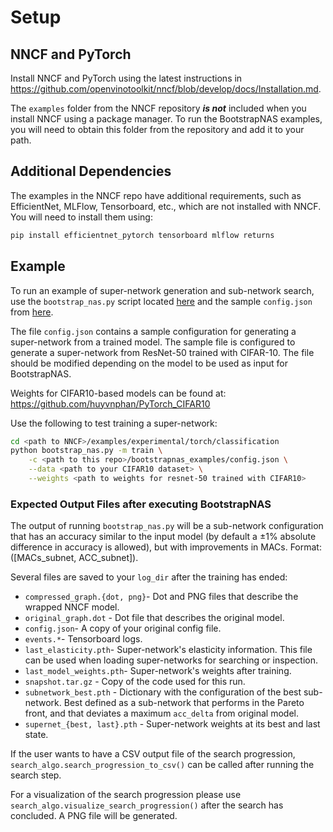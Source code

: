 # Setup

## NNCF and PyTorch

Install NNCF and PyTorch using the latest instructions in https://github.com/openvinotoolkit/nncf/blob/develop/docs/Installation.md.

The ```examples``` folder from the NNCF repository ***is not*** included when you install NNCF using a package manager. To run the BootstrapNAS examples, you will need to obtain this folder from the repository and add it to your path.

## Additional Dependencies

The examples in the NNCF repo have additional requirements, such as EfficientNet, MLFlow, Tensorboard, etc., which are not installed with NNCF. You will need to install them using:

```bash
pip install efficientnet_pytorch tensorboard mlflow returns
```

## Example

To run an example of super-network generation and sub-network search, use the ```bootstrap_nas.py``` script located [here](https://github.com/openvinotoolkit/nncf/blob/develop/examples/experimental/torch/classification/bootstrap_nas.py) and the sample ```config.json``` from [here](https://github.com/jpablomch/bootstrapnas/blob/main/bootstrapnas_examples/config.json).

The file ```config.json``` contains a sample configuration for generating a super-network from a trained model. The sample file is configured to generate a super-network from ResNet-50 trained with CIFAR-10. The file should be modified depending on the model to be used as input for BootstrapNAS.

Weights for CIFAR10-based models can be found at: https://github.com/huyvnphan/PyTorch_CIFAR10

Use the following to test training a super-network:

```bash
cd <path to NNCF>/examples/experimental/torch/classification
python bootstrap_nas.py -m train \
    -c <path to this repo>/bootstrapnas_examples/config.json \
    --data <path to your CIFAR10 dataset> \
    --weights <path to weights for resnet-50 trained with CIFAR10>
```

### Expected Output Files after executing BootstrapNAS

The output of running ```bootstrap_nas.py``` will be a sub-network configuration that has an accuracy similar to the input model (by default a $\pm$1% absolute difference in accuracy is allowed), but with improvements in MACs. Format: ([MACs_subnet, ACC_subnet]).

Several files are saved to your `log_dir` after the training has ended:

- `compressed_graph.{dot, png}`- Dot and PNG files that describe the wrapped NNCF model.
- `original_graph.dot` - Dot file that describes the original model.
- `config.json`- A copy of your original config file.
- `events.*`- Tensorboard logs.
- `last_elasticity.pth`- Super-network's elasticity information. This file can be used when loading super-networks for searching or inspection.
- `last_model_weights.pth`- Super-network's weights after training.
- `snapshot.tar.gz` - Copy of the code used for this run.
- `subnetwork_best.pth` - Dictionary with the configuration of the best sub-network. Best defined as a sub-network that performs in the Pareto front, and that deviates a maximum `acc_delta` from original model.
- `supernet_{best, last}.pth` - Super-network weights at its best and last state.

If the user wants to have a CSV output file of the search progression, ```search_algo.search_progression_to_csv()``` can be called after running the search step.

For a visualization of the search progression please use ```search_algo.visualize_search_progression()``` after the search has concluded. A PNG file will be generated.
